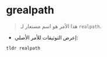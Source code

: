 # grealpath

> هذا الأمر هو اسم مستعار لـ `realpath`.

- إعرض التوثيقات للأمر الأصلي:

`tldr realpath`
